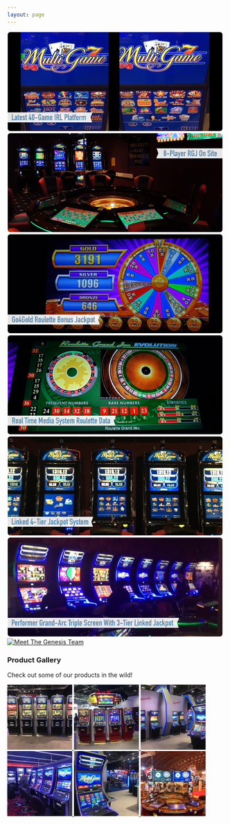 ```yaml
---
layout: page
---
```


<div class="content">
  <main class="main">
    <div id="banner"><img loading="lazy" class="alignnone wp-image-570 size-full"
        src="/images/multigame.jpg" alt="LinkedPerformers" width="500" height="230" /><img loading="lazy"
        class="alignnone wp-image-570 size-full" src="/images/big-roulette.jpg" alt="LinkedPerformers"
        width="500" height="230" /><img loading="lazy" class="alignnone wp-image-570 size-full"
        src="/images/screen1.jpg" alt="LinkedPerformers" width="500" height="230" /><img loading="lazy"
        class="alignnone wp-image-570 size-full" src="/images/screen2.jpg" alt="LinkedPerformers"
        width="500" height="230" /><img loading="lazy" class="alignnone wp-image-570 size-full"
        src="/images/LinkedPerformers-1.jpg" alt="LinkedPerformers" width="500" height="230" /><img
        loading="lazy" class="alignnone wp-image-564 size-full" src="/images/PGATripleScreenA-1.jpg" alt=""
        width="500" height="230" /><a href="meet-the-team/index.html"><img loading="lazy"
          class="alignnone size-full wp-image-382" title="Meet The Genesis Team" src="/images/banner4.jpg"
          alt="Meet The Genesis Team" width="500" height="230"
          srcset="/images/banner4.jpg 500w, /images/banner4-300x138.jpg 300w"
          sizes="(max-width: 500px) 100vw, 500px" /></a></div>
    <div class="moregames clearfix">
      <h3>Product Gallery</h3>
      <p>Check out some of our products in the wild!</p>
      <p>
        <a href="/images/IMG_6411.jpg" data-lightbox="image-1">
            <img loading="lazy" src="/images/IMG_6411-150x150.jpg" alt="" width="150" height="150" />
        </a>
        <a href="/images/IMG_6414.jpg" data-lightbox="image-2">
            <img loading="lazy" src="/images/IMG_6414-150x150.jpg" alt="" width="150" height="150" />
        </a>
        <a href="/images/IMG_6394.jpg" data-lightbox="image-3">
            <img loading="lazy" src="/images/IMG_6394-150x150.jpg" alt="" width="150" height="150" />
        </a>
        <a href="/images/IMG_6370.jpg" data-lightbox="image-4">
            <img loading="lazy" src="/images/IMG_6370-150x150.jpg" alt="" width="150" height="150" />
        </a>
        <a href="/images/IMG_6395.jpg" data-lightbox="image-5">
            <img loading="lazy" src="/images/IMG_6395-150x150.jpg" alt="" width="150" height="150" />
        </a>
        <a href="/images/longhorn2.jpg" data-lightbox="image-6">
            <img loading="lazy" src="/images/longhorn2-150x150.jpg" alt="" width="150" height="150" />
        </a>
      </p>
    </div>
  </main>
</div>